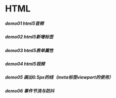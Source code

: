 # HTML
##### demo01 html5音频
##### demo02 html5新增标签
##### demo03 html5表单属性
##### demo04 html5视频
##### demo05 画出0.5px的线（meta标签viewport的使用）
##### demo06 事件节流与防抖